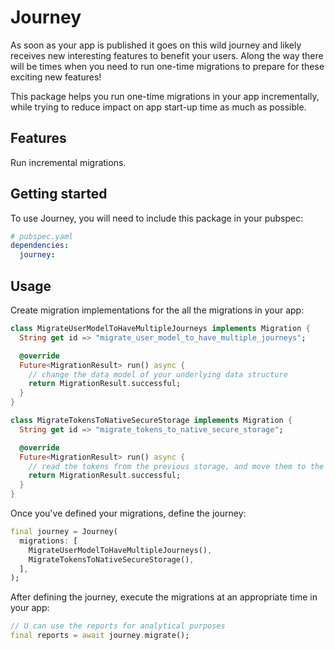 # Journey 

As soon as your app is published it goes on this wild journey and likely receives new interesting features to benefit
your users. Along the way there will be times when you need to run one-time migrations to prepare for these exciting
new features!

This package helps you run one-time migrations in your app incrementally, while trying to reduce impact on app start-up
time as much as possible.

## Features

Run incremental migrations.

## Getting started

To use Journey, you will need to include this package in your pubspec:

```yml
# pubspec.yaml
dependencies:
  journey:
```

## Usage

Create migration implementations for the all the migrations in your app:

```dart
class MigrateUserModelToHaveMultipleJourneys implements Migration {
  String get id => "migrate_user_model_to_have_multiple_journeys";

  @override
  Future<MigrationResult> run() async {
    // change the data model of your underlying data structure
    return MigrationResult.successful;
  }
}

class MigrateTokensToNativeSecureStorage implements Migration {
  String get id => "migrate_tokens_to_native_secure_storage";

  @override
  Future<MigrationResult> run() async {
    // read the tokens from the previous storage, and move them to the secure storage
    return MigrationResult.successful;
  }
}
```

Once you've defined your migrations, define the journey:

```dart
final journey = Journey(
  migrations: [
    MigrateUserModelToHaveMultipleJourneys(),
    MigrateTokensToNativeSecureStorage(),
  ],
);
```

After defining the journey, execute the migrations at an appropriate time in your app:
```dart
// U can use the reports for analytical purposes
final reports = await journey.migrate();
```
